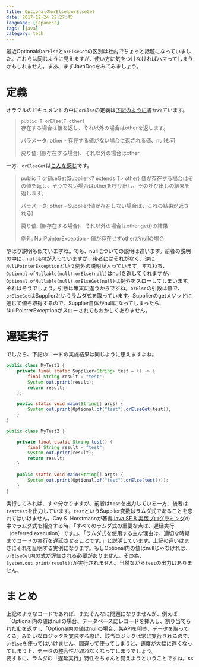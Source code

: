 ```yaml
---
title: OptionalのorElseとorElseGet
date: 2017-12-24 22:27:45
language: [japanese]
tags: [java]
category: tech
---
```


最近Optionalの`orElse`と`orElseGet`の区別は社内でちょっと話題になっていました。これらは同じように見えますが、使い方に気をつけなければハマってしまうかもしれません。まあ、まずJavaDocをみてみましょう。  

# 定義
オラクルのドキュメントの中に`orElse`の定義は[下記のように](https://docs.oracle.com/javase/jp/8/docs/api/java/util/Optional.html#orElse-T-)書かれています。  

> `public T orElse(T other)`  
> 存在する場合は値を返し、それ以外の場合はotherを返します。
> 
> パラメータ:
> other - 存在する値がない場合に返される値、nullも可
> 
> 戻り値:
> 値(存在する場合)、それ以外の場合はother

一方、`orElseGet`は[こんな感じ](https://docs.oracle.com/javase/jp/8/docs/api/java/util/Optional.html#orElseGet-java.util.function.Supplier-)です。

> public T orElseGet(Supplier<? extends T> other)
> 値が存在する場合はその値を返し、そうでない場合はotherを呼び出し、その呼び出しの結果を返します。
> 
> パラメータ:
> other - Supplier(値が存在しない場合は、これの結果が返される)
> 
> 戻り値:
> 値(存在する場合)、それ以外の場合はother.get()の結果
> 
> 例外:
> NullPointerException - 値が存在せずotherがnullの場合

やはり説明も似ていますね。でも、nullについての説明は違います。前者の説明の中に、`nullも可`が入っていますが、後者にはそれがなく、逆に`NullPointerException`という例外の説明が入っています。すなわち、`Optional.ofNullable(null).orElse(null)`はnullを返してくれますが、`Optional.ofNullable(null).orElseGet(null)`は例外をスローしてしまいます。  
それはそうでしょう。引数は確実に違うからですね。`orElse`の引数は値で、`orElseGet`はSupplierというラムダ式を取っています。Supplierのgetメソッドに通じて値を取得するので、Supplier自体がnullになってしまったら、NullPointerExceptionがスローされてもおかしくありません。  

# 遅延実行
でしたら、下記のコードの実施結果は同じように思えますよね。

```java
public class MyTest1 {
    private final static Supplier<String> test = () -> {
        final String result = "test";
        System.out.print(result);
        return result;
    };

    public static void main(String[] args) {
        System.out.print(Optional.of("test").orElseGet(test));
    }
}
```

```java
public class MyTest2 {

    private final static String test() {
        final String result = "test";
        System.out.print(result);
        return result;
    }

    public static void main(String[] args) {
        System.out.print(Optional.of("test").orElse(test()));
    }
}
```

実行してみれば、すぐ分かりますが、前者は`test`を出力している一方、後者は`testtest`を出力しています。`test`というSupplier変数はラムダ式であることを忘れてはいけません。Cay S. Horstmannが著書[Java SE 8 実践プログラミング](http://amzn.to/2BtgGHI)の中でラムダ式を紹介する時、「すべてのラムダ式の重要な点は、遅延実行（deferred execution）です。」、「ラムダ式を使用する主な理由は、適切な時期までコードの実行を遅延させることです。」と説明しています。上記の違いはまさにそれを証明する実例になります。もしOptional内の値はnullじゃなければ、`orElseGet`内の式が評価される必要がありません。その為、`System.out.print(result);`が実行されません。当然ながら`test`の出力はありません。

# まとめ
上記のようなコードであれば、まだそんなに問題になりませんが、例えば「Optional内の値はnullの場合、データベースにレコードを挿入し、割り当てられたIDを返す」、「Optional内の値はnullの場合、某APIを叩き、データを取ってくる」みたいなロジックを実装する際に、該当ロジックは常に実行されるので、`orElse`を使ってはいけません。間違って使ってしまうと、速度が大幅に遅くなってしまう上、データの整合性が取れなくなってしまうでしょう。  
要するに、ラムダの「遅延実行」特性をちゃんと覚えようということですね。ss


